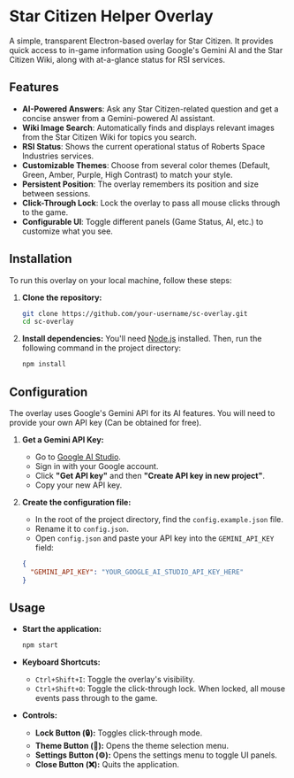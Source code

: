 # Star Citizen Helper Overlay

A simple, transparent Electron-based overlay for Star Citizen. It provides quick access to in-game information using Google's Gemini AI and the Star Citizen Wiki, along with at-a-glance status for RSI services.

## Features

- **AI-Powered Answers**: Ask any Star Citizen-related question and get a concise answer from a Gemini-powered AI assistant.
- **Wiki Image Search**: Automatically finds and displays relevant images from the Star Citizen Wiki for topics you search.
- **RSI Status**: Shows the current operational status of Roberts Space Industries services.
- **Customizable Themes**: Choose from several color themes (Default, Green, Amber, Purple, High Contrast) to match your style.
- **Persistent Position**: The overlay remembers its position and size between sessions.
- **Click-Through Lock**: Lock the overlay to pass all mouse clicks through to the game.
- **Configurable UI**: Toggle different panels (Game Status, AI, etc.) to customize what you see.

## Installation

To run this overlay on your local machine, follow these steps:

1.  **Clone the repository:**
    ```bash
    git clone https://github.com/your-username/sc-overlay.git
    cd sc-overlay
    ```

2.  **Install dependencies:**
    You'll need [Node.js](https://nodejs.org/) installed. Then, run the following command in the project directory:
    ```bash
    npm install
    ```

## Configuration

The overlay uses Google's Gemini API for its AI features. You will need to provide your own API key (Can be obtained for free).

1.  **Get a Gemini API Key:**
    - Go to [Google AI Studio](https://aistudio.google.com/).
    - Sign in with your Google account.
    - Click **"Get API key"** and then **"Create API key in new project"**.
    - Copy your new API key.

2.  **Create the configuration file:**
    - In the root of the project directory, find the `config.example.json` file.
    - Rename it to `config.json`.
    - Open `config.json` and paste your API key into the `GEMINI_API_KEY` field:

    ```json
    {
      "GEMINI_API_KEY": "YOUR_GOOGLE_AI_STUDIO_API_KEY_HERE"
    }
    ```

## Usage

-   **Start the application:**
    ```bash
    npm start
    ```

-   **Keyboard Shortcuts:**
    -   `Ctrl+Shift+I`: Toggle the overlay's visibility.
    -   `Ctrl+Shift+O`: Toggle the click-through lock. When locked, all mouse events pass through to the game.

-   **Controls:**
    -   **Lock Button (🔒):** Toggles click-through mode.
    -   **Theme Button (🎨):** Opens the theme selection menu.
    -   **Settings Button (⚙️):** Opens the settings menu to toggle UI panels.
    -   **Close Button (❌):** Quits the application.
